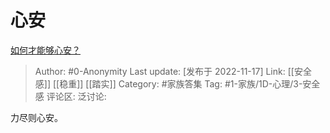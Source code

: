 # 心安
[如何才能够心安？](https://www.zhihu.com/question/276648150/answer/2761861616)

> Author: #0-Anonymity
> Last update: [发布于 2022-11-17]
> Link: [[安全感]] [[稳重]] [[踏实]]
> Category: #家族答集
> Tag: #1-家族/1D-心理/3-安全感
> 评论区:
> 泛讨论:

力尽则心安。
